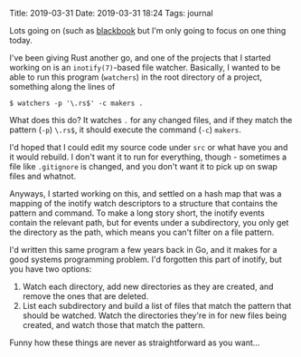 Title: 2019-03-31
Date: 2019-03-31 18:24
Tags: journal

Lots going on (such as [blackbook](https://blackbook.systems/) but I'm
only going to focus on one thing today.

I've been giving Rust another go, and one of the projects that I started
working on is an `inotify(7)`-based file watcher. Basically, I wanted to
be able to run this program (`watchers`) in the root directory of a
project, something along the lines of

```
$ watchers -p '\.rs$' -c makers .
```

What does this do? It watches `.` for any changed files, and if they match
the pattern (`-p`) `\.rs$`, it should execute the command (`-c`) `makers`.

I'd hoped that I could edit my source code under `src` or what have you
and it would rebuild. I don't want it to run for everything, though -
sometimes a file like `.gitignore` is changed, and you don't want it to
pick up on swap files and whatnot.

Anyways, I started working on this, and settled on a hash map that was
a mapping of the inotify watch descriptors to a structure that contains
the pattern and command. To make a long story short, the inotify events
contain the relevant path, but for events under a subdirectory, you
only get the directory as the path, which means you can't filter on a
file pattern.

I'd written this same program a few years back in Go, and it makes for
a good systems programming problem. I'd forgotten this part of inotify,
but you have two options:

1. Watch each directory, add new directories as they are created, and
   remove the ones that are deleted.
2. List each subdirectory and build a list of files that match the
   pattern that should be watched. Watch the directories they're in for
   new files being created, and watch those that match the pattern.

Funny how these things are never as straightforward as you want...

